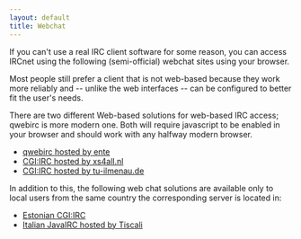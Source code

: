 ```yaml
---
layout: default
title: Webchat
---
```

If you can't use a real IRC client software for some reason, you can access
IRCnet using the following (semi-official) webchat sites using your browser.

Most people still prefer a client that is not web-based because they work more
reliably and -- unlike the web interfaces -- can be configured to better fit the
user's needs.

There are two different Web-based solutions for web-based IRC access; qwebirc is
more modern one. Both will require javascript to be enabled in your browser and
should work with any halfway modern browser.

* [qwebirc hosted by ente](http://webchat.ircnet.net/)
* [CGI:IRC hosted by xs4all.nl](http://webchat.xs4all.nl/)
* [CGI:IRC hosted by tu-ilmenau.de](http://sandbox.fem.tu-ilmenau.de/cgi-bin/cgiirc/irc.cgi)

In addition to this, the following web chat solutions are available only to
local users from the same country the corresponding server is located in:

* [Estonian CGI:IRC](http://chat.ircnet.ee/)
* [Italian JavaIRC hosted by Tiscali](http://chat.tiscali.it/)
